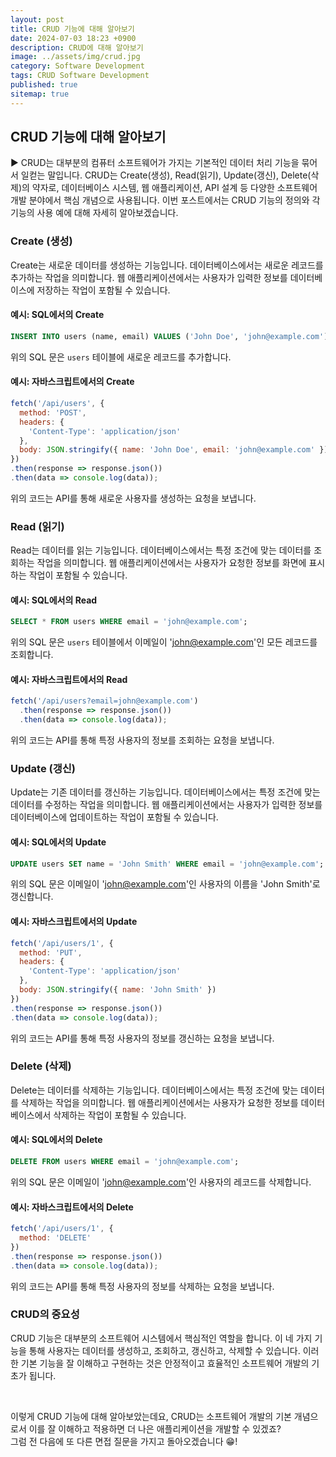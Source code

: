 ```yaml
---
layout: post
title: CRUD 기능에 대해 알아보기
date: 2024-07-03 18:23 +0900
description: CRUD에 대해 알아보기
image: ../assets/img/crud.jpg
category: Software Development
tags: CRUD Software Development
published: true
sitemap: true
---
```


## CRUD 기능에 대해 알아보기

▶ CRUD는 대부분의 컴퓨터 소프트웨어가 가지는 기본적인 데이터 처리 기능을 묶어서 일컫는 말입니다. CRUD는 Create(생성), Read(읽기), Update(갱신), Delete(삭제)의 약자로, 데이터베이스 시스템, 웹 애플리케이션, API 설계 등 다양한 소프트웨어 개발 분야에서 핵심 개념으로 사용됩니다. 이번 포스트에서는 CRUD 기능의 정의와 각 기능의 사용 예에 대해 자세히 알아보겠습니다.

### Create (생성)

Create는 새로운 데이터를 생성하는 기능입니다. 데이터베이스에서는 새로운 레코드를 추가하는 작업을 의미합니다. 웹 애플리케이션에서는 사용자가 입력한 정보를 데이터베이스에 저장하는 작업이 포함될 수 있습니다.

#### 예시: SQL에서의 Create

```sql
INSERT INTO users (name, email) VALUES ('John Doe', 'john@example.com');
```

위의 SQL 문은 `users` 테이블에 새로운 레코드를 추가합니다.

#### 예시: 자바스크립트에서의 Create

```javascript
fetch('/api/users', {
  method: 'POST',
  headers: {
    'Content-Type': 'application/json'
  },
  body: JSON.stringify({ name: 'John Doe', email: 'john@example.com' })
})
.then(response => response.json())
.then(data => console.log(data));
```

위의 코드는 API를 통해 새로운 사용자를 생성하는 요청을 보냅니다.

### Read (읽기)

Read는 데이터를 읽는 기능입니다. 데이터베이스에서는 특정 조건에 맞는 데이터를 조회하는 작업을 의미합니다. 웹 애플리케이션에서는 사용자가 요청한 정보를 화면에 표시하는 작업이 포함될 수 있습니다.

#### 예시: SQL에서의 Read

```sql
SELECT * FROM users WHERE email = 'john@example.com';
```

위의 SQL 문은 `users` 테이블에서 이메일이 'john@example.com'인 모든 레코드를 조회합니다.

#### 예시: 자바스크립트에서의 Read

```javascript
fetch('/api/users?email=john@example.com')
  .then(response => response.json())
  .then(data => console.log(data));
```

위의 코드는 API를 통해 특정 사용자의 정보를 조회하는 요청을 보냅니다.

### Update (갱신)

Update는 기존 데이터를 갱신하는 기능입니다. 데이터베이스에서는 특정 조건에 맞는 데이터를 수정하는 작업을 의미합니다. 웹 애플리케이션에서는 사용자가 입력한 정보를 데이터베이스에 업데이트하는 작업이 포함될 수 있습니다.

#### 예시: SQL에서의 Update

```sql
UPDATE users SET name = 'John Smith' WHERE email = 'john@example.com';
```

위의 SQL 문은 이메일이 'john@example.com'인 사용자의 이름을 'John Smith'로 갱신합니다.

#### 예시: 자바스크립트에서의 Update

```javascript
fetch('/api/users/1', {
  method: 'PUT',
  headers: {
    'Content-Type': 'application/json'
  },
  body: JSON.stringify({ name: 'John Smith' })
})
.then(response => response.json())
.then(data => console.log(data));
```

위의 코드는 API를 통해 특정 사용자의 정보를 갱신하는 요청을 보냅니다.

### Delete (삭제)

Delete는 데이터를 삭제하는 기능입니다. 데이터베이스에서는 특정 조건에 맞는 데이터를 삭제하는 작업을 의미합니다. 웹 애플리케이션에서는 사용자가 요청한 정보를 데이터베이스에서 삭제하는 작업이 포함될 수 있습니다.

#### 예시: SQL에서의 Delete

```sql
DELETE FROM users WHERE email = 'john@example.com';
```

위의 SQL 문은 이메일이 'john@example.com'인 사용자의 레코드를 삭제합니다.

#### 예시: 자바스크립트에서의 Delete

```javascript
fetch('/api/users/1', {
  method: 'DELETE'
})
.then(response => response.json())
.then(data => console.log(data));
```

위의 코드는 API를 통해 특정 사용자의 정보를 삭제하는 요청을 보냅니다.

### CRUD의 중요성

CRUD 기능은 대부분의 소프트웨어 시스템에서 핵심적인 역할을 합니다. 이 네 가지 기능을 통해 사용자는 데이터를 생성하고, 조회하고, 갱신하고, 삭제할 수 있습니다. 이러한 기본 기능을 잘 이해하고 구현하는 것은 안정적이고 효율적인 소프트웨어 개발의 기초가 됩니다.

<br>

이렇게 CRUD 기능에 대해 알아보았는데요, CRUD는 소프트웨어 개발의 기본 개념으로서 이를 잘 이해하고 적용하면 더 나은 애플리케이션을 개발할 수 있겠죠?<br>
그럼 전 다음에 또 다른 면접 질문을 가지고 돌아오겠습니다 😁!
